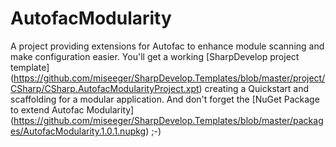 AutofacModularity
=================

A project providing extensions for Autofac to enhance module scanning and make configuration easier. 
You'll get a working [SharpDevelop project template] (https://github.com/miseeger/SharpDevelop.Templates/blob/master/project/CSharp/CSharp.AutofacModularityProject.xpt)
creating a Quickstart and scaffolding for a modular application. And don't forget the [NuGet Package to extend Autofac Modularity] (https://github.com/miseeger/SharpDevelop.Templates/blob/master/packages/AutofacModularity.1.0.1.nupkg) ;-)

